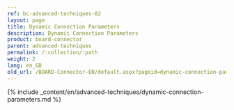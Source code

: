 ```yaml
---
ref: bc-advanced-techniques-02
layout: page
title: Dynamic Connection Parameters
description: Dynamic Connection Parameters
product: board-connector
parent: advanced-techniques
permalink: /:collection/:path
weight: 2
lang: en_GB
old_url: /BOARD-Connector-EN/default.aspx?pageid=dynamic-connection-parameters
---	
```

{% include _content/en/advanced-techniques/dynamic-connection-parameters.md %}